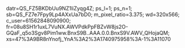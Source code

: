 datr=QS_FZ5BKDbUu9NZ1liZyqg4Z; ps_l=1; ps_n=1; sb=QS_FZ7e7Fpy9Lp4AXxUa7bD0; m_pixel_ratio=3.375; wd=320x566; c_user=61562848090900; fr=08u8SH1r1uxL7VuNX.AWVPdkPpFBZvW8js2O-GQaF_q5o3Sgv8Pim1ww.BnxS9B..AAA.0.0.BnxS9V.AWV_QHojaQM; xs=47%3A9BR8nYnofj_YnA%3A2%3A1740975958%3A-1%3A11070
